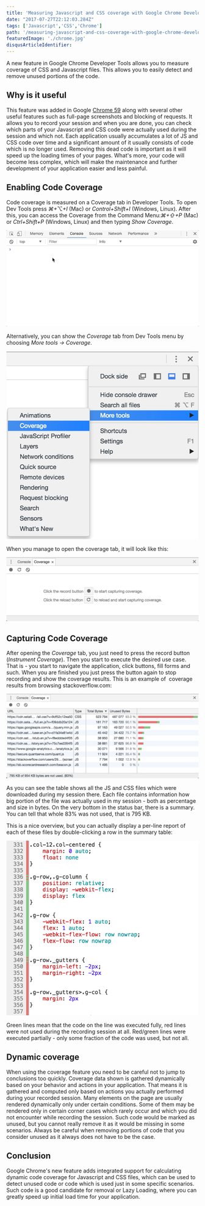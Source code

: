 ```yaml
---
title: 'Measuring Javascript and CSS coverage with Google Chrome Developer Tools'
date: "2017-07-27T22:12:03.284Z"
tags: ['Javascript','CSS','Chrome']
path: '/measuring-javascript-and-css-coverage-with-google-chrome-developer-tools'
featuredImage: './chrome.jpg'
disqusArticleIdentifier: 
---
```


A new feature in Google Chrome Developer Tools allows you to measure coverage of CSS and Javascript files. This allows you to easily detect and remove unused portions of the code.
<!--more-->

Why is it useful
----------------

This feature was added in Google [Chrome 59](https://developers.google.com/web/updates/2017/04/devtools-release-notes) along with several other useful features such as full-page screenshots and blocking of requests. It allows you to record your session and when you are done, you can check which parts of your Javascript and CSS code were actually used during the session and which not. Each application usually accumulates a lot of JS and CSS code over time and a significant amount of it usually consists of code which is no longer used. Removing this dead code is important as it will speed up the loading times of your pages. What\'s more, your code will become less complex, which will make the maintenance and further development of your application easier and less painful.

Enabling Code Coverage
----------------------

Code coverage is measured on a Coverage tab in Developer Tools. To open Dev Tools press *⌘+*⌥*+I* (Mac) or *Control+Shift+I* (Windows, Linux). After this, you can access the Coverage from the Command Menu:*⌘+⇧+P* (Mac) or *Ctrl+Shift+P* (Windows, Linux) and then typing *Show Coverage*.

![show-coverage](./show-coverage.gif)

Alternatively, you can show the *Coverage* tab from Dev Tools menu by choosing *More tools → Coverage*.

![enable-code-coverage](./enable-code-coverage.png)

When you manage to open the coverage tab, it will look like this:

![coverage-tab](./coverage-tab.png)

Capturing Code Coverage
-----------------------

After opening the *Coverage* tab, you just need to press the record button (*Instrument Coverage*). Then you start to execute the desired use case. That is - you start to navigate the application, click buttons, fill forms and such. When you are finished you just press the button again to stop recording and show the coverage results. This is an example of  coverage results from browsing stackoverflow.com:

![stack-overflow-coverage](./stack-overflow-coverage.png)

As you can see the table shows all the JS and CSS files which were downloaded during my session there. Each file contains information how big portion of the file was actually used in my session - both as percentage and size in bytes. On the very bottom in the status bar, there is a summary. You can tell that whole 83% was not used, that is 795 KB.

This is a nice overview, but you can actually display a per-line report of each of these files by double-clicking a row in the summary table:

![per-line-coverage](./per-line-coverage.png)

Green lines mean that the code on the line was executed fully, red lines were not used during the recording session at all. Red/green lines were executed partially - only some fraction of the code was used, but not all.

Dynamic coverage
----------------

When using the coverage feature you need to be careful not to jump to conclusions too quickly. Coverage data shown is gathered dynamically based on your behavior and actions in your application. That means it is gathered and computed only based on actions you actually performed during your recorded session. Many elements on the page are usually rendered dynamically only under certain conditions. Some of them may be rendered only in certain corner cases which rarely occur and which you did not encounter while recording the session. Such code would be marked as unused, but you cannot really remove it as it would be missing in some scenarios. Always be careful when removing portions of code that you consider unused as it always does not have to be the case.

Conclusion
----------

Google Chrome\'s new feature adds integrated support for calculating dynamic code coverage for Javascript and CSS files, which can be used to detect unused code or code which is used just in some specific scenarios. Such code is a good candidate for removal or Lazy Loading, where you can greatly speed up initial load time for your application.
